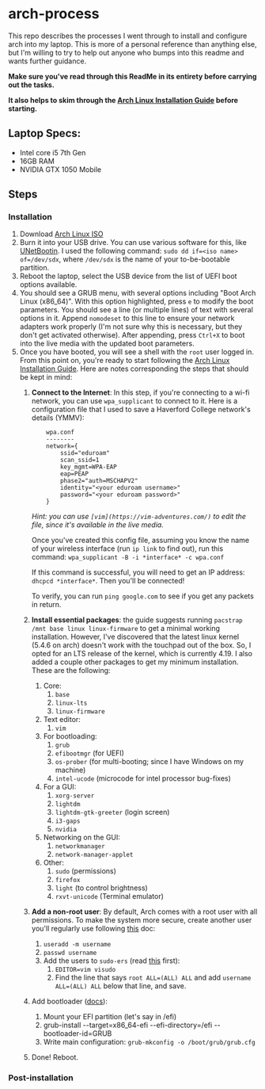 # arch-process
This repo describes the processes I went through to install and configure arch into my laptop. This is more of a personal reference than anything else, but I'm willing to try to help out anyone who bumps into this readme and wants further guidance.

**Make sure you've read through this ReadMe in its entirety before carrying out the tasks.**

**It also helps to skim through the [Arch Linux Installation Guide](https://wiki.archlinux.org/index.php/Installation_guide) before starting.**

## Laptop Specs:
- Intel core i5 7th Gen
- 16GB RAM
- NVIDIA GTX 1050 Mobile

## Steps

### Installation
1. Download [Arch Linux ISO](https://www.archlinux.org/download/)
2. Burn it into your USB drive. You can use various software for this, like [UNetBootin](https://unetbootin.github.io/). I used the following command: `sudo dd if=<iso name> of=/dev/sdx`, where `/dev/sdx` is the name of your to-be-bootable partition. 
3. Reboot the laptop, select the USB device from the list of UEFI boot options available.
4. You should see a GRUB menu, with several options including "Boot Arch Linux (x86_64)". With this option highlighted, press `e` to modify the boot parameters. You should see a line (or multiple lines) of text with several options in it. Append `nomodeset` to this line to ensure your network adapters work properly (I'm not sure why this is necessary, but they don't get activated otherwise). After appending, press `Ctrl+X` to boot into the live media with the updated boot parameters. 
5. Once you have booted, you will see a shell with the `root` user logged in. From this point on, you're ready to start following the [Arch Linux Installation Guide](https://wiki.archlinux.org/index.php/Installation_guide). Here are notes corresponding the steps that should be kept in mind:
    1. **Connect to the Internet**: In this step, if you're connecting to a wi-fi network, you can use `wpa_supplicant` to connect to it. Here is a configuration file that I used to save a Haverford College network's details (YMMV):
        ```
            wpa.conf
            --------
            network={
                ssid="eduroam"
                scan_ssid=1
                key_mgmt=WPA-EAP
                eap=PEAP
                phase2="auth=MSCHAPV2"
                identity="<your eduroam username>"
                password="<your eduroam password>"
            }
        ```
        *Hint: you can use `[vim](https://vim-adventures.com/)` to edit the file, since it's available in the live media.*
        
        Once you've created this config file, assuming you know the name of your wireless interface (run `ip link`  to find out), run this command: `wpa_supplicant -B -i *interface* -c wpa.conf`
        
        If this command is successful, you will need to get an IP address: `dhcpcd *interface*`. Then you'll be connected! 
        
        To verify, you can run `ping google.com` to see if you get any packets in return. 
        
    2. **Install essential packages**: the guide suggests running `pacstrap /mnt base linux linux-firmware` to get a minimal working installation. However, I've discovered that the latest linux kernel (5.4.6 on arch) doesn't work with the touchpad out of the box. So, I opted for an LTS release of the kernel, which is currently 4.19. I also added a couple other packages to get my minimum installation. These are the following:
        1. Core:
            1. `base`
            2. `linux-lts`
            3. `linux-firmware`
        2. Text editor:
            1. `vim`
        3. For bootloading:
            1. `grub`
            2. `efibootmgr` (for UEFI)
            3. `os-prober` (for multi-booting; since I have Windows on my machine)
            4. `intel-ucode` (microcode for intel processor bug-fixes)
        4. For a GUI:
            1. `xorg-server`
            2. `lightdm`
            3. `lightdm-gtk-greeter` (login screen)
            4. `i3-gaps`
            5. `nvidia`
        5. Networking on the GUI:
            1. `networkmanager`
            2. `network-manager-applet`
        6. Other:
            1. `sudo` (permissions)
            2. `firefox`
            3. `light` (to control brightness)
            4. `rxvt-unicode` (Terminal emulator)
    3. **Add a non-root user**: By default, Arch comes with a root user with all permissions. To make the system more secure, create another user you'll regularly use following [this](https://wiki.archlinux.org/index.php/Users_and_groups#Example_adding_a_user) doc:
        1. `useradd -m username`
        2. `passwd username`
        3. Add the users to `sudo-ers` (read [this](https://wiki.archlinux.org/index.php/Sudo#Configuration) first):
            1. `EDITOR=vim visudo`
            2. Find the line that says `root ALL=(ALL) ALL` and add `username ALL=(ALL) ALL` below that line, and save.
    4. Add bootloader ([docs](https://wiki.archlinux.org/index.php/GRUB#UEFI_systems)):
        1. Mount your EFI partition (let's say in /efi)
        2. grub-install --target=x86_64-efi --efi-directory=/efi --bootloader-id=GRUB
        3. Write main configuration: `grub-mkconfig -o /boot/grub/grub.cfg`
    5. Done! Reboot.
        
### Post-installation

